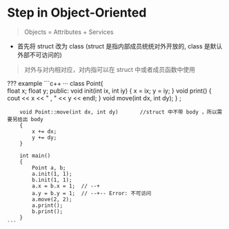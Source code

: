 # Step in Object-Oriented

> Objects = Attributes + Services

* 首先将 struct 改为 class (struct 是指内部成员统统对外开放的, class 是默认外部不可访问的)

> 对外与对内相对应，对内指可以在 struct 中或者成员函数中使用

??? example
    ```c++
    ···
    class Point{   
            float x;
            float y;
        public:
            void init(int ix, int iy)
            {
                x = ix;
                y = iy;
            }
            void print()
            {
                cout << x << " , " << y << endl;
            }
            void move(int dx, int dy);
        } ;

        void Point::move(int dx, int dy)       //struct 中不带 body ，所以需要另给出 body
        {
            x += dx;
            y += dy;
        }

        int main()
        {
            Point a, b;
            a.init(1, 1);
            b.init(1, 1);
            a.x = b.x = 1;  // --+
            a.y = b.y = 1;  // --+-- Error: 不可访问
            a.move(2, 2);
            a.print();
            b.print();
        }
    ```

